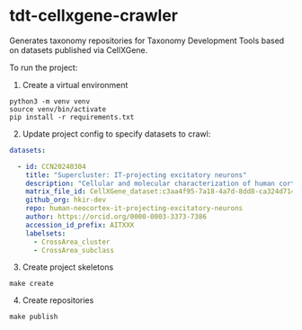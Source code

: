 # tdt-cellxgene-crawler
Generates taxonomy repositories for Taxonomy Development Tools based on datasets published via CellXGene.

To run the project:

1. Create a virtual environment

```commandline
python3 -m venv venv
source venv/bin/activate
pip install -r requirements.txt
```

2. Update project config to specify datasets to crawl:

```yaml
datasets:

  - id: CCN20240304
    title: "Supercluster: IT-projecting excitatory neurons"
    description: "Cellular and molecular characterization of human cortical cytoarchitecture. Supercluster: IT-projecting excitatory neurons."
    matrix_file_id: CellXGene_dataset:c3aa4f95-7a18-4a7d-8dd8-ca324d714363
    github_org: hkir-dev
    repo: human-neocortex-it-projecting-excitatory-neurons
    author: https://orcid.org/0000-0003-3373-7386
    accession_id_prefix: AITXXX
    labelsets:
      - CrossArea_cluster
      - CrossArea_subclass
```

3. Create project skeletons

```commandline
make create
```

4. Create repositories

```commandline
make publish
```
